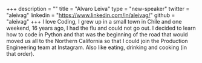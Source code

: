 +++
description = ""
title = "Alvaro Leiva"
type = "new-speaker"
twitter = "aleivag"
linkedin = "https://www.linkedin.com/in/aleivag/"
github = "aleivag"
+++
I love Coding, I grew up in a small town in Chile and one weekend, 16 years ago, I had the flu and could not go out. I decided to learn how to code in Python and that was the beginning of the road that would moved us all to the Northern California so that I could join the Production Engineering team at Instagram. Also like eating, drinking and cooking (in that order).